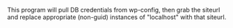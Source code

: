 This program will pull DB credentials from wp-config, then grab the siteurl and replace appropriate (non-guid) instances of "localhost" with that siteurl.
